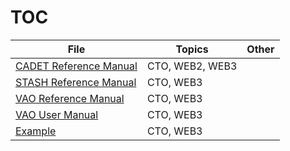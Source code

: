 # TOC

File | Topics | Other
---|---|---
[CADET Reference Manual](<Technical/CADET Reference Manual.md>) | CTO, WEB2, WEB3 | 
[STASH Reference Manual](<Technical/STASH Reference Manual.md>) | CTO, WEB3 | 
[VAO Reference Manual](<Technical/VAO Reference Manual.md>) | CTO, WEB3 | 
[VAO User Manual](<Technical/VAO User Manual.md>) | CTO, WEB3 | 
[Example](<Technical/Example.md>) | CTO, WEB3 | 